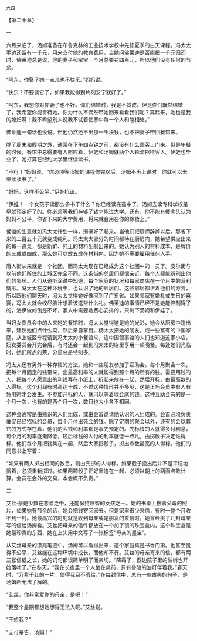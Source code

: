     六四 

   【第二十章】

   一

   六月来临了，汤姆准备在布鲁克林的工业技术学校中先修夏季的白天课程。冯太太手边还留有一千元，用来支付他的教育费用。当她问佛莱迪是否能把一千元归还时，佛莱迪总是说，他的妻子和宝宝一个月总要花四百元，所以他们没有任何的节余。

   “阿东，你娶了她一点儿也不快乐。”妈妈说。

   “快乐？不要谈它了，如果我能得到片刻安宁就好了。”

   “阿东，我想你对你妻子也不好。你们结婚时，我是不赞成。但是你们既然结婚了，我希望你能善待她。你为什么不偶然带她回来看看我们呢？算起来，她也是我的媳妇啊！我不希望别人说我不试着使家中每一个人和睦相处。”

   佛莱迪一句话也没说。但他仍然还不出那一千块钱，也不把妻子带回餐馆来。

   除了周末和假期之外，通常在下午四点钟之前，都没有什么顾客上门来。但是午餐的时候，餐馆中总得要有人照应着，伊娃和汤姆就两个人轮流招待客人。伊娃也毕业了，她打算在纽约大学里继续读书。

   “不行！”妈妈说，“你必须等汤姆的课程修完以后，汤姆不再上课时，你就可以去继续读书了。”

   “妈妈，这样不公平。”伊娃抗议。

   “伊娃！一个女孩子读那么多书干什么？你已经读完高中了，汤姆去读专科学校是早就预定好了的。你必须等我们存够了钱才能进大学。还有，你不能有傻念头认为妈妈不公平，你省下来的大学费用，将来就会用在你的嫁妆上。”

   餐馆的生意就如冯太太计划一样，渐渐好了起来。当他们把厨师辞掉以后，那省下来的二百五十元就变成纯利。冯太太大部分的时间都待在厨房内，她希望供应出来的每一道菜，都是新鲜、纯正的材料配制出来的。她认为别人的材料成本，是牌价的三成或四成，那么她可以放五成在材料内，因为她不需要雇用任何人手。

   唐人街从来就是一个社团，而冯太太现在已经成为这个社团中的一员了。皮尔街与以前他们所住的上城区完全不同。这条街的邻居们都很亲近，每个人都能辨别出他们的邻居。人们从道听涂说中知道，每个家庭的状况和每家商店在一个月中的营利情形。冯太太在这种环境中，也认识了她的邻居们。这些邻居都讲着他们的方言，所以跟他们聊天时，冯太太觉得她好像回到了广东省。如果邻家有婚礼或生日的喜宴，冯太太就会绞尽脑汁想着该送些什么礼。佛莱迪的事情已经不是她能控制得了的，洛伊做的倒是不坏，家人中需要她费心安排的，只剩下汤姆和伊娃了。

   当妇女委员会中的人来她的餐馆时，冯太太觉得这是她的光彩，她会从厨房中跑出来，建议她们点什么菜，然后亲自掌厨。杨太太把她的朋友，或一些富有的中国家庭，从上城区专程请到冯太太的小餐馆来，连中国领事馆的人们也知道这家小店。妇女委员会开完会后，有时还会一起到冯太太的店里享用一顿晚餐。每逢她们光临时，她们所点的莱，分量总是特别多。

   冯太太还有另外一种存钱的方法。她和一些朋友参加了互助会。每个月聚会一次，把每个月固定的钱带来，出最高利率的人就能得到那个月的所有的钱。需要用钱的人，把每个人愿意出的利钱写在小纸上，折起来放在一起，然后开标，由最高数的人得标。这个利润有时高达十成，不过这种情形并不多见，这是正巧会员中有人有急用时才会发生。不参加开标的人，就可以等着收会尾的钱。这种互助会有的是一个月一次，也有的是两个月一次，数目也大小各不相同。

   这种会通常是由熟识的人们组成，或由会首邀请他认识的人组成的。会首必须负责催促已经招标的会员，每个月付出死会的钱。除了定期的聚会以外，还有的会以其它的方式存在着，他们的会钱和利率都是事先预定的。先标钱的人就得多付利息，每个月的利率逐渐降低，较后标钱的人付的利率就低一点儿，由掷骰子决定谁得标。他们每个月把钱集在一起，然后大家掷骰子，掷出点数最高的人得标。他们的同意书上写着：

   “如果有两人掷出相同的数目，则由先掷的人得标。如果骰子投出后并不是平稳地搁着，必须重新掷过。如果两颗骰子正好重迭在一起，必须以朝上的两面点数计算。会员在会外的交易，本会概不负责。”

   二

   艾丝·蔡是少数在恋爱之中，还能保持理智的女孩之一。她的书桌上摆着父母的照片，如果她有节余的话，她会把钱寄回家去。但是家里很少来信，有时一整个月收不到一封。她最高兴的时刻就是收到母亲或是朋友的来信时，她曾经挑了几封母亲写的信给汤姆看。艾丝把母亲的信件都放在一个加了锁的珠宝盒内，这个珠宝盒是她最珍贵的东西，她在上头用中文写了一张标签“母亲的墨宝”。

   从艾丝母亲的漂亮笔迹中，汤姆可以看得出来，这个家庭真是书香门第。他甚至觉得不公平，艾丝能在这种环境中成长，而他却不行。艾丝的母亲寄来的信，都有两三张信纸之长，她的词句都很简单明了而亲切。“降霜了，西边院子里的梨树也开始落叶了。”在冬天，“我在长夜里一个人坐在桌前，只有昏暗的油灯伴着我。”春天时，“万紫千红的一片，使得我目不暇给。”在每封信中，总有一些古典的句子，是汤姆所无法了解的。

   “艾丝，你非常爱你的母亲，是吧！”

   “我整个星期都想她想得无法入眠。”艾丝说。

   “不想我？”

   “无可奉告，汤姆！”


